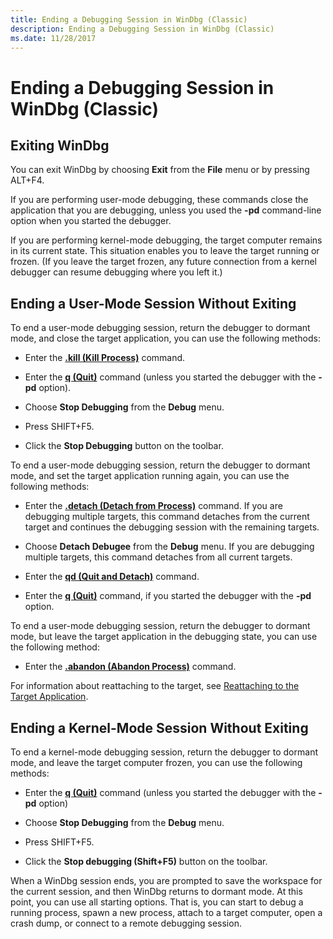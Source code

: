 ```yaml
---
title: Ending a Debugging Session in WinDbg (Classic)
description: Ending a Debugging Session in WinDbg (Classic)
ms.date: 11/28/2017
---
```


# Ending a Debugging Session in WinDbg (Classic)

## Exiting WinDbg

You can exit WinDbg by choosing **Exit** from the **File** menu or by pressing ALT+F4.

If you are performing user-mode debugging, these commands close the application that you are debugging, unless you used the **-pd** command-line option when you started the debugger.

If you are performing kernel-mode debugging, the target computer remains in its current state. This situation enables you to leave the target running or frozen. (If you leave the target frozen, any future connection from a kernel debugger can resume debugging where you left it.)

## Ending a User-Mode Session Without Exiting

To end a user-mode debugging session, return the debugger to dormant mode, and close the target application, you can use the following methods:

- Enter the [**.kill (Kill Process)**](../debuggercmds/-kill--kill-process-.md) command.

- Enter the [**q (Quit)**](../debuggercmds/q--qq--quit-.md) command (unless you started the debugger with the **-pd** option).

- Choose **Stop Debugging** from the **Debug** menu.

- Press SHIFT+F5.

- Click the **Stop Debugging** button on the toolbar.

To end a user-mode debugging session, return the debugger to dormant mode, and set the target application running again, you can use the following methods:

- Enter the [**.detach (Detach from Process)**](../debuggercmds/-detach--detach-from-process-.md) command. If you are debugging multiple targets, this command detaches from the current target and continues the debugging session with the remaining targets.

- Choose **Detach Debugee** from the **Debug** menu. If you are debugging multiple targets, this command detaches from all current targets.

- Enter the [**qd (Quit and Detach)**](../debuggercmds/qd--quit-and-detach-.md) command.

- Enter the [**q (Quit)**](../debuggercmds/q--qq--quit-.md) command, if you started the debugger with the **-pd** option.

To end a user-mode debugging session, return the debugger to dormant mode, but leave the target application in the debugging state, you can use the following method:

- Enter the [**.abandon (Abandon Process)**](../debuggercmds/-abandon--abandon-process-.md) command.

For information about reattaching to the target, see [Reattaching to the Target Application](reattaching-to-the-target-application.md).

## Ending a Kernel-Mode Session Without Exiting

To end a kernel-mode debugging session, return the debugger to dormant mode, and leave the target computer frozen, you can use the following methods:

- Enter the [**q (Quit)**](../debuggercmds/q--qq--quit-.md) command (unless you started the debugger with the **-pd** option)

- Choose **Stop Debugging** from the **Debug** menu.
- Press SHIFT+F5.

- Click the **Stop debugging (Shift+F5)** button on the toolbar.

When a WinDbg session ends, you are prompted to save the workspace for the current session, and then WinDbg returns to dormant mode. At this point, you can use all starting options. That is, you can start to debug a running process, spawn a new process, attach to a target computer, open a crash dump, or connect to a remote debugging session.
